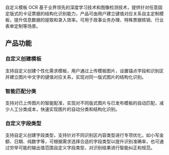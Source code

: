 自定义模板 OCR 基于业界领先的深度学习技术和图像检测技术，提供针对任意固定版式的卡证票据的结构化识别能力，产品可由用户建立键值对应关系自主定制模板，提升信息数据的提取和录入效率。可用于政事业务办理、特殊票据核销、行业表单定制等场景。

## 产品功能

### 自定义创建模板
支持自定义创建个性化需求模板，用户通过上传模板图片，设置锚点字段和识别区并建立图片中文字的键值对应关系，实现对同一版式图片的结构化识别。
### 智能匹配分类 
支持对已上传图片的智能配准，实现对不同版式图片与已发布模板的自动匹配，减少人工分类成本，快速实现图片的自动分类和结构化识别。
### 自定义字段类型
支持自定义创建字段类型，支持针对不同识别区内容类型进行专项优化，如小写金额、日期、纯数字等，可根据需求选择合适的字段类型以提升识别准确率，也可通过穷举可能的输出值范围自定义字段类型，对识别结果进行智能纠正和规范。


